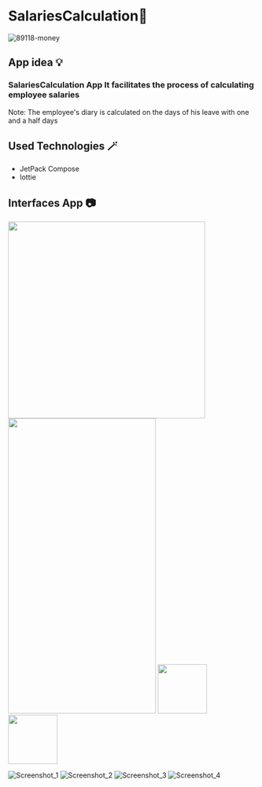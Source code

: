 # **SalariesCalculation🎉**



![89118-money](https://user-images.githubusercontent.com/91476827/156042840-463d07cb-8805-47c3-9c73-a45b6db3639c.gif)




## App idea :bulb:	

### SalariesCalculation App  It facilitates the process of calculating employee salaries


Note: The employee's diary is calculated on the days of his leave with one and a half days




## **Used Technologies** :magic_wand:	
- JetPack Compose
- lottie






## Interfaces App 📷



<img src="https://user-images.githubusercontent.com/91476827/156038766-e92816c1-197a-4041-963c-fca1c27b29fe.png"  height="400"/>


<img src="https://user-images.githubusercontent.com/91476827/156038775-3e9b2dc7-95d0-422b-90f7-1ff85ffbc2f3.png" width="300" height="600"/>
<img src="https://user-images.githubusercontent.com/91476827/156038778-8f4899bd-e1b2-499f-9639-d8a624cf8be4.png" width="100" height="100"/>
<img src="https://user-images.githubusercontent.com/91476827/156038781-44cf5afd-10ad-40ce-8a57-1514b5318d0b.png" width="100" height="100"/>


![Screenshot_1](https://user-images.githubusercontent.com/91476827/156038766-e92816c1-197a-4041-963c-fca1c27b29fe.png)
![Screenshot_2](https://user-images.githubusercontent.com/91476827/156038775-3e9b2dc7-95d0-422b-90f7-1ff85ffbc2f3.png)
![Screenshot_3](https://user-images.githubusercontent.com/91476827/156038778-8f4899bd-e1b2-499f-9639-d8a624cf8be4.png )
![Screenshot_4](https://user-images.githubusercontent.com/91476827/156038781-44cf5afd-10ad-40ce-8a57-1514b5318d0b.png )





